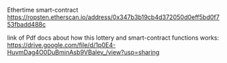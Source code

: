 Ethertime smart-contract https://ropsten.etherscan.io/address/0x347b3b19cb4d372050d0eff5bd0f753fbadd488c

link of Pdf docs about how this lottery and smart-contract functions works: https://drive.google.com/file/d/1p0E4-HuvmDag4O0DuBminAsb9VBalev_/view?usp=sharing
